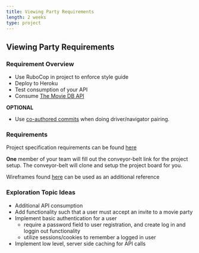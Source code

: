 ```yaml
---
title: Viewing Party Requirements
length: 2 weeks
type: project
---
```



## Viewing Party Requirements

### Requirement Overview
- Use RuboCop in project to enforce style guide
- Deploy to Heroku
- Test consumption of your API
- Consume [The Movie DB API](https://developers.themoviedb.org/3/getting-started/introduction)

**OPTIONAL**
- Use [co-authored commits](https://gist.github.com/iandouglas/6ff9428ca9e349118095ce7ed4a655bf) when doing driver/navigator pairing.


### Requirements
Project specification requirements can be found [here](https://github.com/turingschool-examples/viewing_party/projects/1)

__One__ member of your team will fill out the conveyor-belt link for the project setup. The conveyor-belt will clone and setup the project board for you.

Wireframes found [here](./wireframes) can be used as an additional reference


### Exploration Topic Ideas

- Additional API consumption
- Add functionality such that a user must accept an invite to a movie party
- Implement basic authentication for a user 
    * require a password field to user registration, and create log in and loggin out functionality 
    * utilize sessions/cookies to remember a logged in user
- Implement low level, server side caching for API calls

